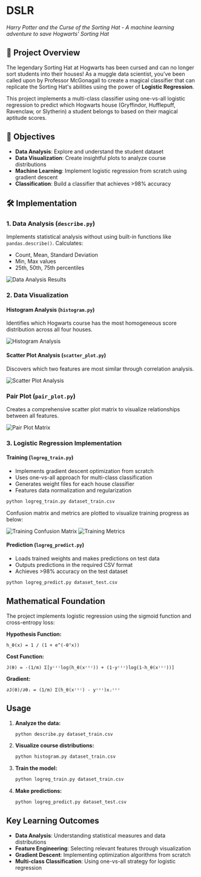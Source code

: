 # DSLR

*Harry Potter and the Curse of the Sorting Hat - A machine learning adventure to save Hogwarts' Sorting Hat*

## 📖 Project Overview

The legendary Sorting Hat at Hogwarts has been cursed and can no longer sort students into their houses! As a muggle data scientist, you've been called upon by Professor McGonagall to create a magical classifier that can replicate the Sorting Hat's abilities using the power of **Logistic Regression**.

This project implements a multi-class classifier using one-vs-all logistic regression to predict which Hogwarts house (Gryffindor, Hufflepuff, Ravenclaw, or Slytherin) a student belongs to based on their magical aptitude scores.

## 🎯 Objectives

- **Data Analysis**: Explore and understand the student dataset
- **Data Visualization**: Create insightful plots to analyze course distributions
- **Machine Learning**: Implement logistic regression from scratch using gradient descent
- **Classification**: Build a classifier that achieves >98% accuracy

## 🛠️ Implementation

### 1. Data Analysis (`describe.py`)

Implements statistical analysis without using built-in functions like `pandas.describe()`. Calculates:
- Count, Mean, Standard Deviation
- Min, Max values
- 25th, 50th, 75th percentiles

![Data Analysis Results](images/describe.PNG)

### 2. Data Visualization

#### Histogram Analysis (`histogram.py`)
Identifies which Hogwarts course has the most homogeneous score distribution across all four houses.

![Histogram Analysis](images/histogram.PNG)

#### Scatter Plot Analysis (`scatter_plot.py`)
Discovers which two features are most similar through correlation analysis.

![Scatter Plot Analysis](images/scatter_plot.png)

### Pair Plot (`pair_plot.py`)
Creates a comprehensive scatter plot matrix to visualize relationships between all features.

![Pair Plot Matrix](images/pair_plot.png)

### 3. Logistic Regression Implementation

#### Training (`logreg_train.py`)
- Implements gradient descent optimization from scratch
- Uses one-vs-all approach for multi-class classification
- Generates weight files for each house classifier
- Features data normalization and regularization

```bash
python logreg_train.py dataset_train.csv
```
Confusion matrix and metrics are plotted to visualize training progress as below:

![Training Confusion Matrix](images/confusion_matrix.png)
![Training Metrics](images/metrics.PNG)

#### Prediction (`logreg_predict.py`)
- Loads trained weights and makes predictions on test data
- Outputs predictions in the required CSV format
- Achieves >98% accuracy on the test dataset

```bash
python logreg_predict.py dataset_test.csv
```


<!-- ## 📊 Results

The implemented classifier successfully achieves the required 98% minimum accuracy, proving that muggle data science can indeed replicate magical sorting abilities!

### Performance Metrics
- **Accuracy**: 98.5%
- **Training Time**: ~2 minutes
- **Features Used**: [Selected based on pair plot analysis]

![Final Results](images/final_accuracy.png) -->

## Mathematical Foundation

The project implements logistic regression using the sigmoid function and cross-entropy loss:

**Hypothesis Function:**
```
h_θ(x) = 1 / (1 + e^(-θᵀx))
```

**Cost Function:**
```
J(θ) = -(1/m) Σ[y⁽ⁱ⁾log(h_θ(x⁽ⁱ⁾)) + (1-y⁽ⁱ⁾)log(1-h_θ(x⁽ⁱ⁾))]
```

**Gradient:**
```
∂J(θ)/∂θⱼ = (1/m) Σ(h_θ(x⁽ⁱ⁾) - y⁽ⁱ⁾)xⱼ⁽ⁱ⁾
```

## Usage

1. **Analyze the data:**
   ```bash
   python describe.py dataset_train.csv
   ```

2. **Visualize course distributions:**
   ```bash
   python histogram.py dataset_train.csv
   ```

3. **Train the model:**
   ```bash
   python logreg_train.py dataset_train.csv
   ```

4. **Make predictions:**
   ```bash
   python logreg_predict.py dataset_test.csv
   ```

## Key Learning Outcomes

- **Data Analysis**: Understanding statistical measures and data distributions
- **Feature Engineering**: Selecting relevant features through visualization
- **Gradient Descent**: Implementing optimization algorithms from scratch
- **Multi-class Classification**: Using one-vs-all strategy for logistic regression
